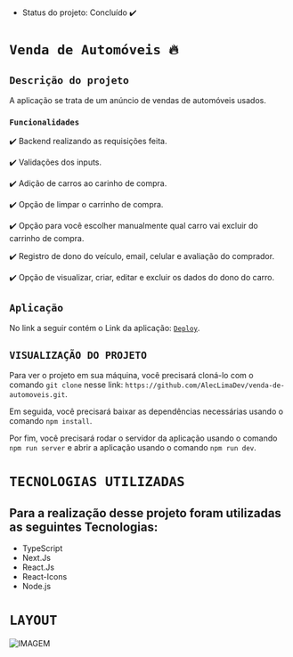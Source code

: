 
- Status do projeto: Concluído ✔️

# `Venda de Automóveis 🔥`


## `Descrição do projeto`

A aplicação se trata de um anúncio de vendas de automóveis usados.

### `Funcionalidades`

✔️ Backend realizando as requisições feita.

✔️ Validações dos inputs.

✔️ Adição de carros ao carinho de compra.

✔️ Opção de limpar o carrinho de compra.

✔️ Opção para você escolher manualmente qual carro vai excluir do carrinho de compra.

✔️ Registro de dono do veículo, email, celular e avaliação do comprador.

✔️ Opção de visualizar, criar, editar e excluir os dados do dono do carro. 

## `Aplicação`

 No link a seguir contém o Link da aplicação: [`Deploy`](https://venda-de-automoveis.vercel.app/).


## `VISUALIZAÇÃO DO PROJETO`

Para ver o projeto em sua máquina, você precisará cloná-lo com o comando `git clone` nesse link: `https://github.com/AlecLimaDev/venda-de-automoveis.git`.

Em seguida, você precisará baixar as dependências necessárias usando o comando `npm install`.

Por fim, você precisará rodar o servidor da aplicação usando o comando `npm run server` e abrir a aplicação usando o comando `npm run dev`.


# `TECNOLOGIAS UTILIZADAS`

## Para a realização desse projeto foram utilizadas as seguintes Tecnologias:

- TypeScript
- Next.Js
- React.Js
- React-Icons
- Node.js

# `LAYOUT`

![IMAGEM](review/Review.gif)
